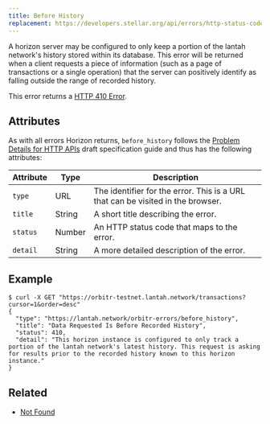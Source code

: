 ```yaml
---
title: Before History
replacement: https://developers.stellar.org/api/errors/http-status-codes/horizon-specific/
---
```


A horizon server may be configured to only keep a portion of the lantah network's history stored
within its database.  This error will be returned when a client requests a piece of information
(such as a page of transactions or a single operation) that the server can positively identify as
falling outside the range of recorded history.

This error returns a
[HTTP 410 Error](https://developer.mozilla.org/en-US/docs/Web/HTTP/Response_codes).

## Attributes

As with all errors Horizon returns, `before_history` follows the
[Problem Details for HTTP APIs](https://tools.ietf.org/html/draft-ietf-appsawg-http-problem-00)
draft specification guide and thus has the following attributes:

| Attribute   | Type   | Description                                                                     |
| ----------- | ------ | ------------------------------------------------------------------------------- |
| `type`      | URL    | The identifier for the error.  This is a URL that can be visited in the browser.|
| `title`     | String | A short title describing the error.                                             |
| `status`    | Number | An HTTP status code that maps to the error.                                     |
| `detail`    | String | A more detailed description of the error.                                       |

## Example

```shell
$ curl -X GET "https://orbitr-testnet.lantah.network/transactions?cursor=1&order=desc"
{
  "type": "https://lantah.network/orbitr-errors/before_history",
  "title": "Data Requested Is Before Recorded History",
  "status": 410,
  "detail": "This horizon instance is configured to only track a portion of the lantah network's latest history. This request is asking for results prior to the recorded history known to this horizon instance."
}
```

## Related

- [Not Found](./not-found.md)

